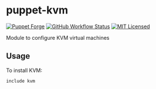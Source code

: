 puppet-kvm
===========

[![Puppet Forge](https://img.shields.io/puppetforge/v/halyard/kvm.svg)](https://forge.puppetlabs.com/halyard/kvm)
[![GitHub Workflow Status](https://img.shields.io/github/workflow/status/halyard/puppet-kvm/Build)](https://github.com/halyard/puppet-kvm/actions)
[![MIT Licensed](http://img.shields.io/badge/license-MIT-green.svg?style=flat)](https://tldrlegal.com/license/mit-license)

Module to configure KVM virtual machines

## Usage

To install KVM:

```puppet
include kvm
```

